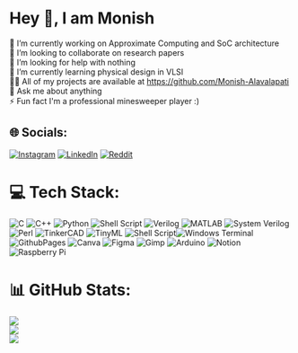 # Hey 👋, I am Monish 
🔭 I’m currently working on Approximate Computing and SoC architecture<br>👯 I’m looking to collaborate on research papers<br>🤝 I’m looking for help with nothing <br>🌱 I’m currently learning physical design in VLSI<br>👨‍💻 All of my projects are available at https://github.com/Monish-Alavalapati<br>💬 Ask me about anything<br>⚡ Fun fact I'm a professional minesweeper player :)


## 🌐 Socials:
[![Instagram](https://img.shields.io/badge/Instagram-%23E4405F.svg?logo=Instagram&logoColor=white)](https://instagram.com/monish_642) [![LinkedIn](https://img.shields.io/badge/LinkedIn-%230077B5.svg?logo=linkedin&logoColor=white)](https://linkedin.com/in/monishalavalapati) [![Reddit](https://img.shields.io/badge/Reddit-%23FF4500.svg?logo=Reddit&logoColor=white)](https://reddit.com/user/remissvampire) 

# 💻 Tech Stack:
![C](https://img.shields.io/badge/c-%2300599C.svg?style=flat&logo=c&logoColor=white) ![C++](https://img.shields.io/badge/c++-%2300599C.svg?style=flat&logo=c%2B%2B&logoColor=white) ![Python](https://img.shields.io/badge/python-3670A0?style=flat&logo=python&logoColor=ffdd54) ![Shell Script](https://img.shields.io/badge/shell_script-%23121011.svg?style=flat&logo=gnu-bash&logoColor=white) ![Verilog](https://img.shields.io/badge/Verilog-black?style=flat&logo=v&logoColor=%235D87BF) ![MATLAB](https://img.shields.io/badge/MATLAB-black?style=flat&logo=Monster&logoColor=%236D4C9F) ![System Verilog](https://img.shields.io/badge/System_Verilog-black?style=flat&logo=v&logoColor=%23019733) ![Perl](https://img.shields.io/badge/Perl-grey?style=flat&logo=perl&logoColor=red) ![TinkerCAD](https://img.shields.io/badge/TinkerCAD-black?style=flat&logo=tinkercad&logoColor=white) ![TinyML](https://img.shields.io/badge/Edge_Impulse-black?style=flat&logo=edge%20impulse&logoColor=%233B47C2
) ![Shell Script](https://img.shields.io/badge/shell_script-%23121011.svg?style=flat&logo=gnu-bash&logoColor=white)![Windows Terminal](https://img.shields.io/badge/Windows%20Terminal-%234D4D4D.svg?style=flat&logo=windows-terminal&logoColor=white) ![GithubPages](https://img.shields.io/badge/github%20pages-121013?style=flat&logo=github&logoColor=white) ![Canva](https://img.shields.io/badge/Canva-%2300C4CC.svg?style=flat&logo=Canva&logoColor=white) ![Figma](https://img.shields.io/badge/figma-%23F24E1E.svg?style=flat&logo=figma&logoColor=white) ![Gimp](https://img.shields.io/badge/Gimp-657D8B?style=flat&logo=gimp&logoColor=FFFFFF) ![Arduino](https://img.shields.io/badge/-Arduino-00979D?style=flat&logo=Arduino&logoColor=white) ![Notion](https://img.shields.io/badge/Notion-%23000000.svg?style=flat&logo=notion&logoColor=white) ![Raspberry Pi](https://img.shields.io/badge/-RaspberryPi-C51A4A?style=flat&logo=Raspberry-Pi)
# 📊 GitHub Stats:
![](https://github-readme-stats.vercel.app/api?username=Monish-Alavalapati&theme=dark&hide_border=false&include_all_commits=false&count_private=true)<br/>
![](https://github-readme-streak-stats.herokuapp.com/?user=Monish-Alavalapati&theme=dark&hide_border=false)<br/>
![](https://github-readme-stats.vercel.app/api/top-langs/?username=Monish-Alavalapati&theme=dark&hide_border=false&include_all_commits=false&count_private=true&layout=compact)
